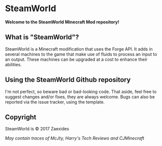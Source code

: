 SteamWorld
===================
**Welcome to the SteamWorld Minecraft Mod repository!**

## What is "SteamWorld"?
SteamWorld is a Minecraft modification that uses the Forge API. It adds in several machines to the game that make use of fluids to process an input to an output. These machines can be upgraded at a cost to enhance their abilities.

## Using the SteamWorld Github repository
I'm not perfect, so beware bad or bad-looking code.
That aside, feel free to suggest changes and/or fixes, they are always welcome.
Bugs can also be reported via the issue tracker, using the template.

## Copyright
SteamWorld is © 2017 Zaexides

*May contain traces of McJty, Harry's Tech Reviews and CJMinecraft*
